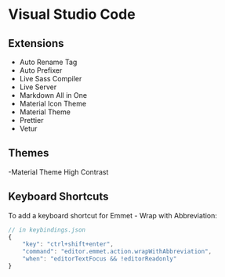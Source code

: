 # Visual Studio Code

## Extensions

- Auto Rename Tag
- Auto Prefixer
- Live Sass Compiler
- Live Server
- Markdown All in One
- Material Icon Theme
- Material Theme
- Prettier
- Vetur

## Themes

-Material Theme High Contrast

## Keyboard Shortcuts

To add a keyboard shortcut for Emmet - Wrap with Abbreviation:

``` js
// in keybindings.json
{
    "key": "ctrl+shift+enter",
    "command": "editor.emmet.action.wrapWithAbbreviation",
    "when": "editorTextFocus && !editorReadonly"
}
```